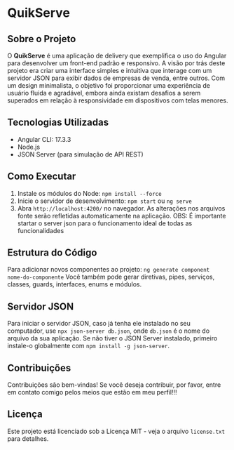 # QuikServe

## Sobre o Projeto
O **QuikServe** é uma aplicação de delivery que exemplifica o uso do Angular para desenvolver um front-end padrão e responsivo. A visão por trás deste projeto era criar uma interface simples e intuitiva que interage com um servidor JSON para exibir dados de empresas de venda, entre outros. Com um design minimalista, o objetivo foi proporcionar uma experiência de usuário fluida e agradável, embora ainda existam desafios a serem superados em relação à responsividade em dispositivos com telas menores.

## Tecnologias Utilizadas
- Angular CLI: 17.3.3
- Node.js
- JSON Server (para simulação de API REST)

## Como Executar
1. Instale os módulos do Node: `npm install --force`
2. Inicie o servidor de desenvolvimento: `npm start` ou `ng serve`
3. Abra `http://localhost:4200/` no navegador.
As alterações nos arquivos fonte serão refletidas automaticamente na aplicação.
OBS: É importante startar o server json para o funcionamento ideal de todas as funcionalidades

## Estrutura do Código
Para adicionar novos componentes ao projeto: `ng generate component nome-do-componente`
Você também pode gerar diretivas, pipes, serviços, classes, guards, interfaces, enums e módulos.

## Servidor JSON
Para iniciar o servidor JSON, caso já tenha ele instalado no seu computador, use `npx json-server db.json`, onde `db.json` é o nome do arquivo da sua aplicação. Se não tiver o JSON Server instalado, primeiro instale-o globalmente com `npm install -g json-server`.

## Contribuições
Contribuições são bem-vindas! Se você deseja contribuir, por favor, entre em contato comigo pelos meios que estão em meu perfil!!!

## Licença
Este projeto está licenciado sob a Licença MIT - veja o arquivo `license.txt` para detalhes.
